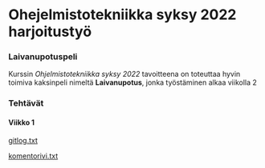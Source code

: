 # Ohejelmistotekniikka syksy 2022 harjoitustyö

### Laivanupotuspeli
Kurssin *Ohjelmistotekniikka syksy 2022* tavoitteena on toteuttaa hyvin 
toimiva kaksinpeli nimeltä **Laivanupotus**, jonka työstäminen alkaa 
viikolla 2

### Tehtävät
#### Viikko 1
[gitlog.txt](https://github.com/jjmjasmin/ot-harjoitustyo/blob/main/laskarit/viikko1/gitlog.txt)

[komentorivi.txt](https://github.com/jjmjasmin/ot-harjoitustyo/blob/main/laskarit/viikko1/komentorivi.txt)


